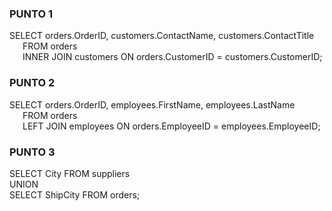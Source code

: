 ### PUNTO 1
SELECT orders.OrderID, customers.ContactName, customers.ContactTitle<br />
&ensp;&ensp;&ensp;FROM orders<br />
&ensp;&ensp;&ensp;INNER JOIN customers ON orders.CustomerID = customers.CustomerID;

### PUNTO 2
SELECT orders.OrderID, employees.FirstName, employees.LastName<br />
&ensp;&ensp;&ensp;FROM orders<br />
&ensp;&ensp;&ensp;LEFT JOIN employees ON orders.EmployeeID = employees.EmployeeID;

### PUNTO 3
SELECT City FROM suppliers<br />
UNION<br />
SELECT ShipCity FROM orders;
